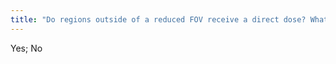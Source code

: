 ```yaml
---
title: "Do regions outside of a reduced FOV receive a direct dose? What about in diagnostic radiography?"
---
```

Yes; No

